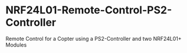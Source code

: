 # NRF24L01-Remote-Control-PS2-Controller
Remote Control for a Copter using a PS2-Controller and two NRF24L01+ Modules
